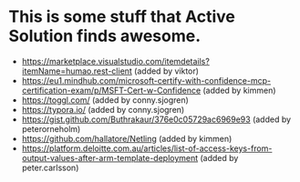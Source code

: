 # This is some stuff that Active Solution finds awesome.

- https://marketplace.visualstudio.com/itemdetails?itemName=humao.rest-client (added by viktor)
- https://eu1.mindhub.com/microsoft-certify-with-confidence-mcp-certification-exam/p/MSFT-Cert-w-Confidence (added by kimmen)
- https://toggl.com/ (added by conny.sjogren)
- https://typora.io/ (added by conny.sjogren)
- https://gist.github.com/Buthrakaur/376e0c05729ac6969e93 (added by peterorneholm)
- https://github.com/hallatore/Netling (added by kimmen)
- https://platform.deloitte.com.au/articles/list-of-access-keys-from-output-values-after-arm-template-deployment (added by peter.carlsson)